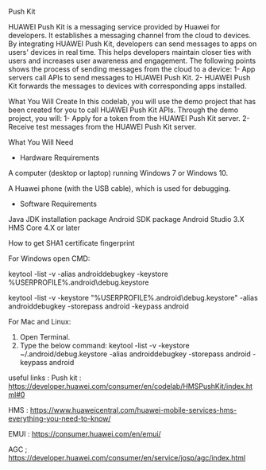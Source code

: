 Push Kit 

HUAWEI Push Kit is a messaging service provided by Huawei for developers. 
It establishes a messaging channel from the cloud to devices. By integrating HUAWEI Push Kit, 
developers can send messages to apps on users' devices in real time. This helps developers 
maintain closer ties with users and increases user awareness and engagement. 
The following points shows the process of sending messages from the cloud to a device:
1- App servers call APIs to send messages to HUAWEI Push Kit.
2- HUAWEI Push Kit forwards the messages to devices with corresponding apps installed.

What You Will Create
In this codelab, you will use the demo project that has been created for you to call HUAWEI Push Kit APIs.
Through the demo project, you will:
1- Apply for a token from the HUAWEI Push Kit server.
2- Receive test messages from the HUAWEI Push Kit server.

What You Will Need
- Hardware Requirements

A computer (desktop or laptop) running Windows 7 or Windows 10.

A Huawei phone (with the USB cable), which is used for debugging.

- Software Requirements

Java JDK installation package
Android SDK package
Android Studio 3.X
HMS Core 4.X or later

How to get SHA1 certificate fingerprint

For Windows open CMD:

keytool  -list -v -alias androiddebugkey -keystore %USERPROFILE%\.android\debug.keystore

keytool -list -v -keystore "%USERPROFILE%\.android\debug.keystore" -alias androiddebugkey -storepass android -keypass android

For Mac and Linux:
1) Open Terminal.
2) Type the below command:
 keytool -list -v -keystore ~/.android/debug.keystore -alias androiddebugkey -storepass android -keypass android
 
 useful links :
 Push kit : https://developer.huawei.com/consumer/en/codelab/HMSPushKit/index.html#0
 
 HMS : https://www.huaweicentral.com/huawei-mobile-services-hms-everything-you-need-to-know/
 
 
 EMUI : https://consumer.huawei.com/en/emui/
 
 AGC ; https://developer.huawei.com/consumer/en/service/josp/agc/index.html

